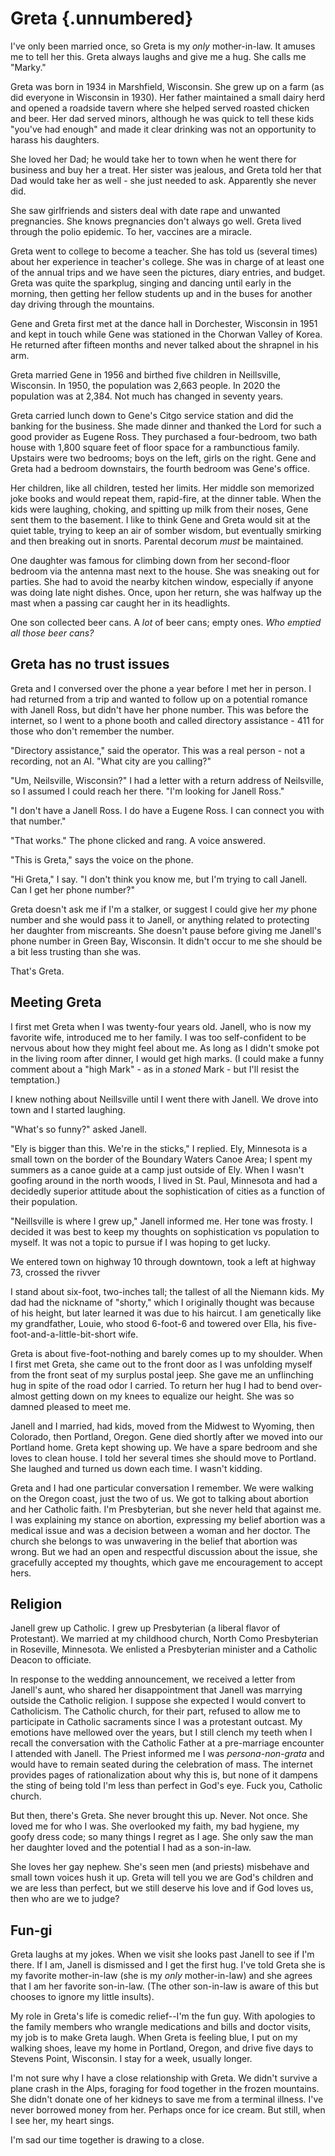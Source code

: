 # Greta {.unnumbered}

I've only been married once, so Greta is my *only* mother-in-law. It amuses me to tell her this. Greta always laughs and give me a hug. She calls me "Marky."

Greta was born in 1934 in Marshfield, Wisconsin. She grew up on a farm (as did everyone in Wisconsin in 1930). Her father maintained a small dairy herd and opened a roadside tavern where she helped served roasted chicken and beer. Her dad served minors, although he was quick to tell these kids "you've had enough" and made it clear drinking was not an opportunity to harass his daughters.

She loved her Dad; he would take her to town when he went there for business and buy her a treat. Her sister was jealous, and Greta told her that Dad would take her as well - she just needed to ask. Apparently she never did.

She saw girlfriends and sisters deal with date rape and unwanted pregnancies. She knows pregnancies don't always go well. Greta lived through the polio epidemic. To her, vaccines are a miracle.

Greta went to college to become a teacher. She has told us (several times) about her experience in teacher's college. She was in charge of at least one of the annual trips and we have seen the pictures, diary entries, and budget. Greta was quite the sparkplug, singing and dancing until early in the morning, then getting her fellow students up and in the buses for another day driving through the mountains.

Gene and Greta first met at the dance hall in Dorchester, Wisconsin in 1951 and kept in touch while Gene was stationed in the Chorwan Valley of Korea. He returned after fifteen months and never talked about the shrapnel in his arm.

Greta married Gene in 1956 and birthed five children in Neillsville, Wisconsin. In 1950, the population was 2,663 people. In 2020 the population was at 2,384. Not much has changed in seventy years.

Greta carried lunch down to Gene's Citgo service station and did the banking for the business. She made dinner and thanked the Lord for such a good provider as Eugene Ross. They purchased a four-bedroom, two bath house with 1,800 square feet of floor space for a rambunctious family. Upstairs were two bedrooms; boys on the left, girls on the right. Gene and Greta had a bedroom downstairs, the fourth bedroom was Gene's office.

Her children, like all children, tested her limits. Her middle son memorized joke books and would repeat them, rapid-fire, at the dinner table. When the kids were laughing, choking, and spitting up milk from their noses, Gene sent them to the basement. I like to think Gene and Greta would sit at the quiet table, trying to keep an air of somber wisdom, but eventually smirking and then breaking out in snorts. Parental decorum *must* be maintained.

One daughter was famous for climbing down from her second-floor bedroom via the antenna mast next to the house. She was sneaking out for parties. She had to avoid the nearby kitchen window, especially if anyone was doing late night dishes. Once, upon her return, she was halfway up the mast when a passing car caught her in its headlights.

One son collected beer cans. A *lot* of beer cans; empty ones. *Who emptied all those beer cans?*

## Greta has no trust issues

Greta and I conversed over the phone a year before I met her in person. I had returned from a trip and wanted to follow up on a potential romance with Janell Ross, but didn't have her phone number. This was before the internet, so I went to a phone booth and called directory assistance - 411 for those who don't remember the number.

"Directory assistance," said the operator. This was a real person - not a recording, not an AI. "What city are you calling?"

"Um, Neilsville, Wisconsin?" I had a letter with a return address of Neilsville, so I assumed I could reach her there. "I'm looking for Janell Ross."

"I don't have a Janell Ross. I do have a Eugene Ross. I can connect you with that number."

"That works." The phone clicked and rang. A voice answered.

"This is Greta," says the voice on the phone.

"Hi Greta," I say. "I don't think you know me, but I'm trying to call Janell. Can I get her phone number?"

Greta doesn't ask me if I'm a stalker, or suggest I could give her *my* phone number and she would pass it to Janell, or anything related to protecting her daughter from miscreants. She doesn't pause before giving me Janell's phone number in Green Bay, Wisconsin. It didn't occur to me she should be a bit less trusting than she was.

That's Greta.

## Meeting Greta

I first met Greta when I was twenty-four years old. Janell, who is now my favorite wife, introduced me to her family. I was too self-confident to be nervous about how they might feel about me. As long as I didn't smoke pot in the living room after dinner, I would get high marks. (I could make a funny comment about a "high Mark" - as in a *stoned* Mark - but I'll resist the temptation.)

I knew nothing about Neillsville until I went there with Janell. We drove into town and I started laughing.

"What's so funny?" asked Janell.

"Ely is bigger than this. We're in the sticks," I replied. Ely, Minnesota is a small town on the border of the Boundary Waters Canoe Area; I spent my summers as a canoe guide at a camp just outside of Ely. When I wasn't goofing around in the north woods, I lived in St. Paul, Minnesota and had a decidedly superior attitude about the sophistication of cities as a function of their population.

"Neillsville is where I grew up," Janell informed me. Her tone was frosty. I decided it was best to keep my thoughts on sophistication vs population to myself. It was not a topic to pursue if I was hoping to get lucky.

We entered town on highway 10 through downtown, took a left at highway 73, crossed the rivver

I stand about six-foot, two-inches tall; the tallest of all the Niemann kids. My dad had the nickname of "shorty," which I originally thought was because of his height, but later learned it was due to his haircut. I am genetically like my grandfather, Louie, who stood 6-foot-6 and towered over Ella, his five-foot-and-a-little-bit-short wife.

Greta is about five-foot-nothing and barely comes up to my shoulder. When I first met Greta, she came out to the front door as I was unfolding myself from the front seat of my surplus postal jeep. She gave me an unflinching hug in spite of the road odor I carried. To return her hug I had to bend over-almost getting down on my knees to equalize our height. She was so damned pleased to meet me.

Janell and I married, had kids, moved from the Midwest to Wyoming, then Colorado, then Portland, Oregon. Gene died shortly after we moved into our Portland home. Greta kept showing up. We have a spare bedroom and she loves to clean house. I told her several times she should move to Portland. She laughed and turned us down each time. I wasn't kidding.

Greta and I had one particular conversation I remember. We were walking on the Oregon coast, just the two of us. We got to talking about abortion and her Catholic faith. I'm Presbyterian, but she never held that against me. I was explaining my stance on abortion, expressing my belief abortion was a medical issue and was a decision between a woman and her doctor. The church she belongs to was unwavering in the belief that abortion was wrong. But we had an open and respectful discussion about the issue, she gracefully accepted my thoughts, which gave me encouragement to accept hers.

## Religion

Janell grew up Catholic. I grew up Presbyterian (a liberal flavor of Protestant). We married at my childhood church, North Como Presbyterian in Roseville, Minnesota. We enlisted a Presbyterian minister and a Catholic Deacon to officiate.

In response to the wedding announcement, we received a letter from Janell's aunt, who shared her disappointment that Janell was marrying outside the Catholic religion. I suppose she expected I would convert to Catholicism. The Catholic church, for their part, refused to allow me to participate in Catholic sacraments since I was a protestant outcast. My emotions have mellowed over the years, but I still clench my teeth when I recall the conversation with the Catholic Father at a pre-marriage encounter I attended with Janell. The Priest informed me I was *persona-non-grata* and would have to remain seated during the celebration of mass. The internet provides pages of rationalization about why this is, but none of it dampens the sting of being told I'm less than perfect in God's eye. Fuck you, Catholic church.

But then, there's Greta. She never brought this up. Never. Not once. She loved me for who I was. She overlooked my faith, my bad hygiene, my goofy dress code; so many things I regret as I age. She only saw the man her daughter loved and the potential I had as a son-in-law.

She loves her gay nephew. She's seen men (and priests) misbehave and small town voices hush it up. Greta will tell you we are God's children and we are less than perfect, but we still deserve his love and if God loves us, then who are we to judge?

## **Fun-gi**

Greta laughs at my jokes. When we visit she looks past Janell to see if I'm there. If I am, Janell is dismissed and I get the first hug. I've told Greta she is my favorite mother-in-law (she is my *only* mother-in-law) and she agrees that I am her favorite son-in-law. (The other son-in-law is aware of this but chooses to ignore my little insults).

My role in Greta's life is comedic relief--I'm the fun guy. With apologies to the family members who wrangle medications and bills and doctor visits, my job is to make Greta laugh. When Greta is feeling blue, I put on my walking shoes, leave my home in Portland, Oregon, and drive five days to Stevens Point, Wisconsin. I stay for a week, usually longer.

I'm not sure why I have a close relationship with Greta. We didn't survive a plane crash in the Alps, foraging for food together in the frozen mountains. She didn't donate one of her kidneys to save me from a terminal illness. I've never borrowed money from her. Perhaps once for ice cream. But still, when I see her, my heart sings.

I'm sad our time together is drawing to a close.
